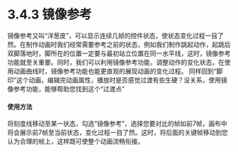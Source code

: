 # 3.4.3 镜像参考


镜像参考又叫“洋葱皮”，可以显示连续几帧的控件状态，使状态变化过程一目了然。在制作动画时我们经常需要参考之前的状态，例如我们制作跳起动作，起跳后双脚落地时，脚所在的位置一定要与最初站立位置在同一水平线，这时，镜像参考功能就至关重要。同时，我们可以利用镜像参考功能，调整动作的变化状态，在使用动画曲线时，镜像参考功能也能更直观的展现动画的变化过程。 同样回到“脚印”这个动画，编辑完动画属性，播放时是否感觉过渡有些生硬？没关系，使用镜像参考功能，能够帮助您找到这个“过渡点”

#### 使用方法

将刻度线移动至某一状态，勾选“镜像参考”，选择您要对比的帧如前7帧，画布中将会展示前7帧至当前状态，变化过程一目了然。这时，将后面的关键帧移动到您认为合理的帧上，这样既可使整个动画流畅衔接。